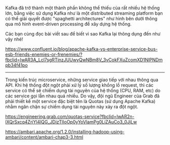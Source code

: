 Kafka đã trở thành một thành phần không thể thiếu của rất nhiều hệ thống lớn, bằng việc sử dụng Kafka như là một distributed streaming platform bạn có thể giải quyết được "spaghetti architectures" như hình bên dưới thông qua mô hình event-driven processing để xây dựng hệ thống.

Các bạn cùng đọc bài viết sau để biết vì sao Kafka lại thông dụng đến như vậy nhé!

https://www.confluent.io/blog/apache-kafka-vs-enterprise-service-bus-esb-friends-enemies-or-frenemies/?fbclid=IwAR3A_Lcl7sgRTinzJUUwyQwNBm8V_3vCokFXuZcomXD1NlPNDmpb34f41po


----------------
Trong kiến trúc microservice, những service giao tiếp với nhau thông qua API. Khi hệ thống đột ngột phải xử lý số lượng khổng lồ request, thì các service có thể sẽ chiếm dụng tài nguyên của hệ thống (CPU, RAM, etc) do các service gọi lẫn nhau quá nhiều. Do vậy, đội ngũ Engineer của Grab đã phải thiết kế một service đặc biệt tên là Quotas (sử dụng Apache Kafka) nhằm ngăn chặn sự chiếm dụng tài nguyên này xảy ra đột ngột.

https://engineering.grab.com/quotas-service?fbclid=IwAR2n-lXQrSxcq4ZriYl4lQG_JDizTlIoOp0yYoVlamPg0LiZAuCo3_0JjLw


https://ambari.apache.org/1.2.0/installing-hadoop-using-ambari/content/ambari-chap3-3.html

